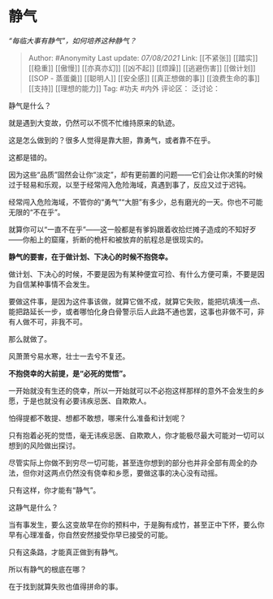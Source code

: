 # 静气
*“每临大事有静气”，如何培养这种静气？*

> Author: #Anonymity
> Last update: *07/08/2021*
> Link: [[不紧张]] [[踏实]] [[稳重]] [[傲慢]] [[亦真亦幻]] [[凶不起]] [[烦躁]] [[逃避伤害]] [[做计划]] [[SOP - 蒸蛋羹]] [[聪明人]] [[安全感]] [[真正想做的事]] [[浪费生命的事]] [[支持]] [[理想的能力]]
> Tag: #功夫 #内外
> 评论区：
> 泛讨论：

静气是什么？

就是遇到大变故，仍然可以不慌不忙维持原来的轨迹。

这是怎么做到的？很多人觉得是靠大胆，靠勇气，或者靠不在乎。

这都是错的。

因为这些“品质”固然会让你“淡定”，却有更前置的问题——它们会让你决策的时候过于轻易和乐观，以至于经常闯入危险海域，真遇到事了，反应又过于迟钝。

经常闯入危险海域，不管你的“勇气”“大胆”有多少，总有磨光的一天。你也不可能无限的“不在乎”。

就算你可以“一直不在乎”——这一般都是有爹妈跟着收拾烂摊子造成的不知好歹——你船上的窟窿，折断的桅杆和被放弃的航程总是很现实的。

**静气的要害，在于做计划、下决心的时候不抱侥幸。**

做计划、下决心的时候，不要是因为有某种便宜可捡、有什么方便可乘，不要是因为自信某种事情不会发生。

要做这件事，是因为这件事该做，就算它做不成，就算它失败，能把坑填浅一点、能把路延长一步，或者哪怕化身白骨警示后人此路不通也罢，这事也非做不可，非有人做不可，非我不可。

那么就做了。

风萧萧兮易水寒，壮士一去兮不复还。

**不抱侥幸的大前提，是“必死的觉悟”。**

一开始就没有生还的侥幸，所以一开始就可以不必抱这样那样的意外不会发生的乡愿，于是也就没有必要讳疾忌医、自欺欺人。

怕得提都不敢提、想都不敢想，哪来什么准备和计划呢？

只有抱着必死的觉悟，毫无讳疾忌医、自欺欺人，你才能极尽最大可能对一切可以想到的风险做出探讨。

尽管实际上你做不到穷尽一切可能，甚至连你想到的部分也并非全部有周全的办法，但你对这两点仍然没有侥幸和乡愿，要做这事的决心没有动摇。

只有这样，你才能有“静气”。

这静气是什么？

当有事发生，要么这变故早在你的预料中，于是胸有成竹，甚至正中下怀，要么你早有心理准备，你自然安然接受你早已接受的可能。

只有这条路，才能真正做到有静气。

所以有静气的根底在哪？

在于找到就算失败也值得拼命的事。
